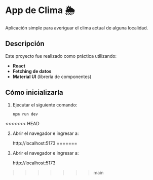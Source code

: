 # App de Clima 🌦️

Aplicación simple para averiguar el clima actual de alguna localidad.

## Descripción  
Este proyecto fue realizado como práctica utilizando:  
- **React**  
- **Fetching de datos**  
- **Material UI** (librería de componentes)  

## Cómo inicializarla  
1. Ejecutar el siguiente comando:  

   ```bash
   npm run dev

<<<<<<< HEAD

2. Abrir el navegador e ingresar a:
    
    http://localhost:5173
=======
2. Abrir el navegador e ingresar a:
    
    http://localhost:5173
>>>>>>> main
